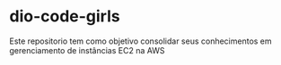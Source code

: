 # dio-code-girls
Este repositorio tem como objetivo consolidar seus conhecimentos em gerenciamento de instâncias EC2 na AWS
